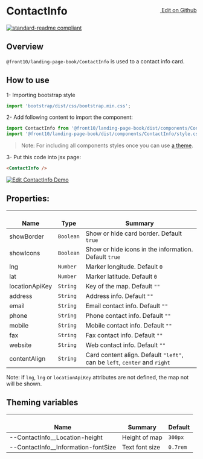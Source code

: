 <a style="float:right; margin-top: 30px;" target="_blank" href="https://github.com/front10/landing-page-book/edit/master/src/components/ContactInfo/README.md"> <img width="15px;" src="https://assets-cdn.github.com/images/icons/emoji/unicode/270f.png"/> Edit on Github
</a>

# ContactInfo

[![standard-readme compliant](https://img.shields.io/badge/standard--readme-OK-green.svg?style=flat-square)](https://github.com/RichardLitt/standard-readme)

## Overview

`@front10/landing-page-book/ContactInfo` is used to a contact info card.

## How to use

1- Importing bootstrap style

```js
import 'bootstrap/dist/css/bootstrap.min.css';
```

2- Add following content to import the component:

```js
import ContactInfo from '@front10/landing-page-book/dist/components/ContactInfo';
import '@front10/landing-page-book/dist/components/ContactInfo/style.css';
```

> Note: For including all components styles once you can use [a theme](https://github.com/front10/landing-page-book/wiki/Theming).

3- Put this code into jsx page:

```html
<ContactInfo />
```
<a target="_blank" href="https://codesandbox.io/s/jzqky8k43y">
  <img alt="Edit ContactInfo Demo" src="https://codesandbox.io/static/img/play-codesandbox.svg">
</a>

## Properties:

| </br>Name      | </br>Type | </br>Summary                                                              |
| -------------- | --------- | ------------------------------------------------------------------------- |
| showBorder     | `Boolean` | Show or hide card border. Default `true`                                  |
| showIcons      | `Boolean` | Show or hide icons in the information. Default `true`                     |
| lng            | `Number`  | Marker longitude. Default `0`                                             |
| lat            | `Number`  | Marker latitude. Default `0`                                              |
| locationApiKey | `String`  | Key of the map. Default `""`                                              |
| address        | `String`  | Address info. Default `""`                                                |
| email          | `String`  | Email contact info. Default `""`                                          |
| phone          | `String`  | Phone contact info. Default `""`                                          |
| mobile         | `String`  | Mobile contact info. Default `""`                                         |
| fax            | `String`  | Fax contact info. Default `""`                                            |
| website        | `String`  | Web contact info. Default `""`                                            |
| contentAlign   | `String`  | Card content align. Default `"left"`, can be `left`, `center` and `right` |

Note: if `lng`, `lng` or `locationApiKey` attributes are not defined, the map not will be shown.

## Theming variables

| </br>Name                             | </br>Summary   | </br>Default |
| ------------------------------------- | -------------- | ------------ |
| --ContactInfo\_\_Location-height      | Height of map  | `300px`      |
| --ContactInfo\_\_Information-fontSize | Text font size | `0.7rem`     |
